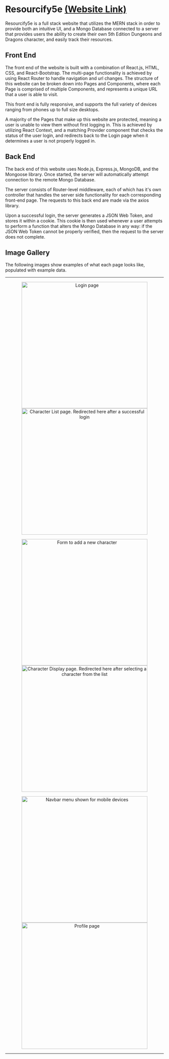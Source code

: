 # Resourcify5e [(Website Link)](https://www.resourcify5e.com/)
Resourcify5e is a full stack website that utilizes the MERN stack in order to provide both an intuitive UI, and a Mongo Database connected to a server that provides users the ability to create their own 5th Edition Dungeons and Dragons character, and easily track their resources.

## Front End 
The front end of the website is built with a combination of React.js, HTML, CSS, and React-Bootstrap. The multi-page functionality is achieved by using React Router to handle navigation and url changes. The structure of this website can be broken down into Pages and Components, where each Page is comprised of multiple Components, and represents a unique URL that a user is able to visit.

This front end is fully responsive, and supports the full variety of devices ranging from phones up to full size desktops.

A majority of the Pages that make up this website are protected, meaning a user is unable to view them without first logging in. This is achieved by utilizing React Context, and a matching Provider component that checks the status of the user login, and redirects back to the Login page when it determines a user is not properly logged in.

## Back End
The back end of this website uses Node.js, Express.js, MongoDB, and the Mongoose library. Once started, the server will automatically attempt connection to the remote Mongo Database.

The server consists of Router-level middleware, each of which has it's own controller that handles the server side functionality for each corresponding front-end page. The requests to this back end are made via the axios library.

Upon a successful login, the server generates a JSON Web Token, and stores it within a cookie. This cookie is then used whenever a user attempts to perform a function that alters the Mongo Database in any way: if the JSON Web Token cannot be properly verified, then the request to the server does not complete.

## Image Gallery
The following images show examples of what each page looks like, populated with example data.
<hr>
<p float="left" align="middle">
<img align="top" title="Login page" src="https://github.com/djmginger/resourcify5e/assets/68353048/7ea82785-1192-4c37-ad1d-0cc1ae6e7273" width="400"/>
<img align="top" title="Character List page. Redirected here after a successful login" src="https://github.com/djmginger/resourcify5e/assets/68353048/a79c684b-2ebf-4fb8-b1cd-7590af693c73" width="400"/>
</p>
<p float="left" align="middle">
<img align="top" title="Form to add a new character" src="https://github.com/djmginger/resourcify5e/assets/68353048/aee75d28-8fef-4b00-bbf3-b8829c19e41d" width="400"/>
<img align="top" title="Character Display page. Redirected here after selecting a character from the list" src="https://github.com/djmginger/resourcify5e/assets/68353048/2625dba5-b6fd-4714-a06d-34352c415bd6" width="400"/>
</p>
<p float="left" align="middle">
<img align="top" title="Navbar menu shown for mobile devices" src="https://github.com/djmginger/resourcify5e/assets/68353048/f2a3f16d-f130-4a7e-a434-4e9c0cf912bd" width="400"/>
<img align="top" title="Profile page" src="https://github.com/djmginger/resourcify5e/assets/68353048/1adf8a0e-6887-4e2a-95fb-044f9c4fe510" width="400"/>
</p>
<hr>
